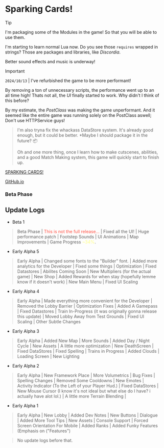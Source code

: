 # Sparking Cards!

> [!TIP]
> I'm packaging some of the Modules in the game! So that you will be able to use them.
> 
> I'm starting to learn normal Lua now. Do you see those ``requires`` wrapped in strings? Those are packages and libraries, like *Discordia*.
>
> Better sound effects and music is underway!

> [!IMPORTANT]
> ``2024/10/13`` | I've refurbished the game to be more performant!
>
> By removing a ton of unnecessary scripts, the performance went up to an all time high! Thats not all, the *UI* finally started to work.
> Why didn't I think of this before?
>
> By my estimate, the *PostClass* was making the game unperformant. And it seemed like the entire game was running solely on the PostClass aswell;
> Don't use HTTPService guys!

> I'm also tryna fix the whackass DataStore system. It's already good enough, but it could be better. *Maybe I should package it in the future? 📦
>
> Oh and one more thing, once I learn how to make cutscenes, abilities, and a good Match Making system, this game will quickly start to finish up.

[SPARKING CARDS!](https://www.roblox.com/games/6125133811/SPARKING-CARDS)

[GitHub.io](https://boreddynasty.github.io/Sparking_Cards/)

### Beta Phase

## Update Logs
- Beta 1
  
> Beta Phase 
| <font color="#ff4e41">This is not the full release...</font> 
| Fixed all the UI! 
| Huge performance patch 
| Footstep Sounds 
| UI Animations 
| Map Improvements 
| Game Progress <font color="#ffff7f">~34%</font>.

- Early Alpha 5

> Early Alpha 
| Changed some fonts to the "Builder" font. 
| Added more analytics for the Developer 
| Fixed some things 
| Optimization 
| Fixed Datastores 
| Abilites Coming Soon 
| New Multipliers (for the actual game) 
| New Shop 
| Added Rewards for when stay (hopefully lemme know if it doesn't work) 
| New Main Menu 
| Fixed UI Scaling

- Early Alpha 4

> Early Alpha
| Made everything more convenient for the Developer
> | Removed the Lobby Barrier
> | Optimization Fixes
> | Added A Gamepass
> | Fixed Datastores
> | Train In-Progress (it was originally gonna release this update)
> | Moved Lobby Away from Test Grounds
> | Fixed UI Scaling
> | Other Subtle Changes

- Early Alpha 3

> Early Alpha
> | Added New Map
> | More Sounds
> | Added Day / Night Cycle
> | New Assets
> | A little more optimization
> | New DeathScreen
> | Fixed DataStores
> | Fixed Spelling
> | Trains in Progress
> | Added Clouds
> | Loading Screen
> | New Lighting

- Early Alpha 2

> Early Alpha
> | New Framework Place
> | More Volumetrics
> | Bug Fixes
> | Spelling Changes
> | Removed Some Cooldowns
> | New Emotes
> | Activity Indicator (To the Left of your Player Hud.)
> | Fixed DataStores
> | New Mouse Cursor (I know it's not ideal but what else do I have? i actually have alot lol.)
> | A little more Terrain Blending |

- Early Alpha 1

> Early Alpha
> | New Lobby
> | Added Dev Notes
> | New Buttons
> | Dialogue
> | Added More Tool Tips
> | New Assets
> | Console Support
> | Forced Screen Orientation For Mobile
> | Added Ranks
> | Added Funky Features (Emphasis on ("Features")

> No update logs before that.
